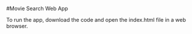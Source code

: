 #Movie Search Web App

To run the app, download the code and open the index.html file in a web browser.
